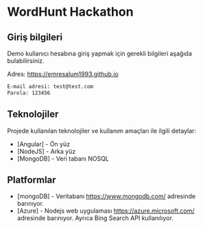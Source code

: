 # WordHunt Hackathon


## Giriş bilgileri
Demo kullanıcı hesabına giriş yapmak için gerekli bilgileri aşağıda bulabilirsiniz.

Adres: https://emresalum1993.github.io
```sh
E-mail adresi: test@test.com
Parola: 123456
```








## Teknolojiler

Projede kullanılan teknolojiler ve kullanım amaçları ile ilgili detaylar: 

- [Angular] - Ön yüz 
- [NodeJS] - Arka yüz
- [MongoDB] - Veri tabanı NOSQL
 
## Platformlar 
- [mongoDB] - Veritabanı https://www.mongodb.com/ adresinde barınıyor.  
- [Azure] - Nodejs web uygulaması https://azure.microsoft.com/ adresinde barınıyor. Ayrıca Bing Search API kullanılıyor. 
